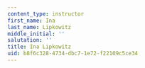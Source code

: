 ```yaml
---
content_type: instructor
first_name: Ina
last_name: Lipkowitz
middle_initial: ''
salutation: ''
title: Ina Lipkowitz
uid: b8f6c328-4734-dbc7-1e72-f22109c5ce34
---
```

